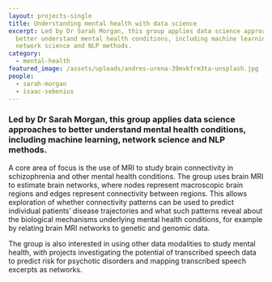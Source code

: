 ```yaml
---
layout: projects-single
title: Understanding mental health with data science
excerpt: Led by Dr Sarah Morgan, this group applies data science approaches to
  better understand mental health conditions, including machine learning,
  network science and NLP methods.
category:
  - mental-health
featured_image: /assets/uploads/andres-urena-39mvkfrm3ta-unsplash.jpg
people:
  - sarah-morgan
  - isaac-sebenius
---
```

### Led by Dr Sarah Morgan, this group applies data science approaches to better understand mental health conditions, including machine learning, network science and NLP methods. 

A core area of focus is the use of MRI to study brain connectivity in schizophrenia and other mental health conditions. The group uses brain MRI to estimate brain networks, where nodes represent macroscopic brain regions and edges represent connectivity between regions. This allows exploration of whether connectivity patterns can be used to predict individual patients’ disease trajectories and what such patterns reveal about the biological mechanisms underlying mental health conditions, for example by relating brain MRI networks to genetic and genomic data. 

The group is also interested in using other data modalities to study mental health, with projects investigating the potential of transcribed speech data to predict risk for psychotic disorders and mapping transcribed speech excerpts as networks.